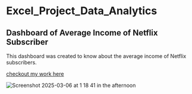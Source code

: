 # Excel_Project_Data_Analytics
## Dashboard of Average Income of Netflix Subscriber								
This dashboard was created to know about the average income of Netflix subscribers.

[checkout my work here](https://github.com/user-attachments/files/19113421/Netflix_Income_Dashboard.xlsx)

![Screenshot 2025-03-06 at 1 18 41 in the afternoon](https://github.com/user-attachments/assets/6b3b233c-72b5-43a1-84ba-e89606cc6fb8)
